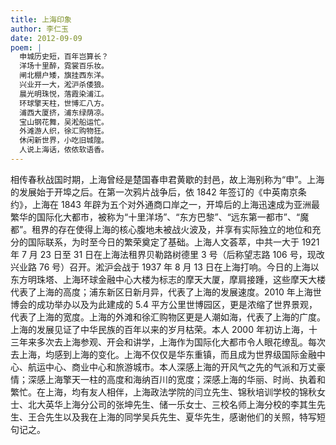 ```yaml
---
title: 上海印象
author: 李仁玉
date: 2012-09-09
poem: |
  申城历史短，百年岂算长？
  洋场十里醉，霓裳百乐妆。
  闸北棚户矮，旗挂西东洋。
  兴业开一大，淞沪杀倭狼。
  晨光明珠悦，落霞染浦江。
  环球擎天柱，世博汇八方。
  浦西大厦挤，浦东绿荫凉。
  宝山钢花舞，吴淞船运忙。
  外滩游人织，徐汇购物狂。
  休闲新世界，小吃旧城隍。
  人说上海话，侬侬软语香。
---
```


相传春秋战国时期，上海曾经是楚国春申君黄歇的封邑，故上海别称为“申”。上海的发展始于开埠之后。在第一次鸦片战争后，依 1842 年签订的《中英南京条约》，上海在 1843 年辟为五个对外通商口岸之一，开埠后的上海迅速成为亚洲最繁华的国际化大都市，被称为“十里洋场”、“东方巴黎”、“远东第一都市”、“魔都”。租界的存在使得上海的核心腹地未被战火波及，并享有实际独立的地位和充分的国际联系，为时至今日的繁荣奠定了基础。上海人文荟萃，中共一大于 1921 年 7 月 23 日至 31 日在上海法租界贝勒路树德里 3 号（后称望志路 106 号，现改兴业路 76 号）召开。淞沪会战于 1937 年 8 月 13 日在上海打响。今日的上海以东方明珠塔、上海环球金融中心大楼为标志的摩天大厦，摩肩接踵，这些摩天大楼代表了上海的高度；浦东新区日新月异，代表了上海的发展速度。2010 年上海世博会的成功举办以及为此建成的 5.4 平方公里世博园区，更是浓缩了世界景观，代表了上海的宽度。上海的外滩和徐汇购物区更是人潮如海，代表了上海的广度。上海的发展见证了中华民族的百年以来的岁月枯荣。本人 2000 年初访上海，十三年来多次去上海参观、开会和讲学，上海作为国际化大都市令人眼花缭乱。每次去上海，均感到上海的变化。上海不仅仅是华东重镇，而且成为世界级国际金融中心、航运中心、商业中心和旅游城市。本人深感上海的开风气之先的气派和万丈豪情；深感上海擎天一柱的高度和海纳百川的宽度；深感上海的华丽、时尚、执着和繁忙。在上海，均有友人相伴，上海政法学院的闫立先生、锦秋培训学校的锦秋女士、北大英华上海分公司的张坤先生、储一乐女士、三校名师上海分校的李其生先生、王合先生以及我在上海的同学吴兵先生、夏华先生，感谢他们的关照，特写短句记之。
